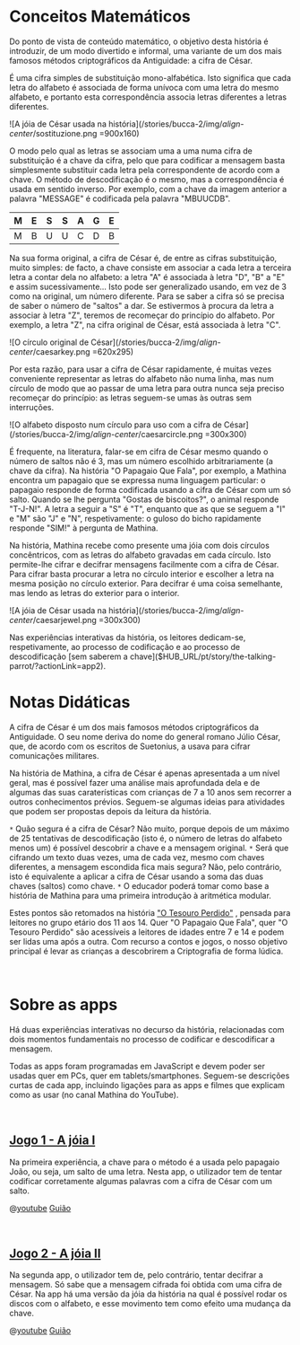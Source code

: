 # Conceitos Matemáticos
Do ponto de vista de conteúdo matemático, o objetivo desta história é introduzir, de um modo divertido e informal, uma variante de um dos mais famosos métodos criptográficos da Antiguidade: a cifra de César.

É uma cifra simples de substituição mono-alfabética. Isto significa que cada letra do alfabeto é associada de forma unívoca com uma letra do mesmo alfabeto, e portanto esta correspondência associa letras diferentes a letras diferentes.

![A jóia de César usada na história](/stories/bucca-2/img/_align-center_/sostituzione.png =900x160)

O modo pelo qual as letras se associam uma a uma numa cifra de substituição é a chave da cifra, pelo que para codificar a mensagem basta simplesmente substituir cada letra pela correspondente de acordo com a chave. O método de descodificação é o mesmo, mas a correspondência é usada em sentido inverso. Por exemplo, com a chave da imagem anterior a palavra "MESSAGE" é codificada pela palavra "MBUUCDB".

| M | E | S | S | A | G | E |
| ---- | ---- | ---- | ---- | ---- | ---- | ---- |
| M | B | U | U | C | D | B |

Na sua forma original, a cifra de César é, de entre as cifras substituição, muito simples: de facto, a chave consiste em associar a cada letra a terceira letra a contar dela no alfabeto: a letra "A" é associada à letra "D", "B" a "E" e assim sucessivamente... Isto pode ser generalizado usando, em vez de 3 como na original, um número diferente. Para se saber a cifra só se precisa de saber o número de "saltos" a dar. Se estivermos à procura da letra a associar à letra "Z", teremos de recomeçar do princípio do alfabeto. Por exemplo, a letra "Z", na cifra original de César, está associada à letra "C".


![O círculo original de César](/stories/bucca-2/img/_align-center_/caesarkey.png =620x295)


Por esta razão, para usar a cifra de César rapidamente, é muitas vezes conveniente representar as letras do alfabeto não numa linha, mas num círculo de modo que ao passar de uma letra para outra nunca seja preciso recomeçar do princípio: as letras seguem-se umas às outras sem interruções.

![O alfabeto disposto num círculo para uso com a cifra de César](/stories/bucca-2/img/_align-center_/caesarcircle.png =300x300)

É frequente, na literatura, falar-se em cifra de César mesmo quando o número de saltos não é 3, mas um número escolhido arbitrariamente (a chave da cifra).  Na história "O Papagaio Que Fala", por exemplo, a Mathina encontra um papagaio que se expressa numa linguagem particular: o papagaio responde de forma codificada usando a cifra de César com um só salto. Quando se lhe pergunta "Gostas de biscoitos?", o animal responde "T-J-N!". A letra a seguir a "S" é "T", enquanto que as que se seguem a "I" e "M" são "J" e "N", respetivamente: o guloso
do bicho rapidamente responde "SIM!" à pergunta de Mathina.
 
Na história, Mathina recebe como presente uma jóia com dois círculos concêntricos, com as letras do alfabeto gravadas em cada círculo.
Isto permite-lhe cifrar e decifrar mensagens facilmente com a cifra de César. Para cifrar basta procurar a letra no círculo interior e escolher a letra na mesma posição no círculo exterior. Para decifrar é uma coisa semelhante, mas lendo as letras do exterior para o interior.

![A jóia de César usada na história](/stories/bucca-2/img/_align-center_/caesarjewel.png =300x300)


Nas experiências interativas da história, os leitores dedicam-se, respetivamente, ao processo de codificação 
[]($HUB_URL/pt/story/the-talking-parrot/?actionLink=app1)
 e ao processo de descodificação 
[sem saberem a chave]($HUB_URL/pt/story/the-talking-parrot/?actionLink=app2).


# Notas Didáticas

A cifra de César é um dos mais famosos métodos criptográficos da Antiguidade.  O seu nome deriva do nome do general romano Júlio César, que, de acordo com os escritos de Suetonius, a usava para cifrar comunicações militares.

Na história de Mathina, a cifra de César é apenas apresentada a um nível geral, mas é possível fazer uma análise mais aprofundada dela e de algumas das suas caraterísticas com crianças de 7 a 10 anos sem recorrer a outros conhecimentos prévios. Seguem-se algumas ideias para atividades que podem ser propostas depois da leitura da história.

`*` Quão segura é a cifra de César? Não muito, porque depois de um máximo de 25 tentativas de descodificação (isto é, o número de letras do alfabeto menos um) é possível descobrir a chave e a mensagem original.
`*` Será que cifrando um texto duas vezes, uma de cada vez, mesmo com chaves diferentes, a mensagem escondida fica mais segura? Não, pelo contrário, isto é equivalente a aplicar a cifra de César usando a soma das duas chaves (saltos) como chave.
`*` O educador poderá tomar como base a história de Mathina para uma primeira introdução à aritmética modular.

Estes pontos são retomados na história 
["O Tesouro Perdido"]($HUB_URL/pt/story/the-lost-treasure/)
, pensada para leitores no grupo etário dos 11 aos 14. Quer "O Papagaio Que Fala", quer "O Tesouro Perdido" são acessíveis a leitores de idades entre 7 e 14 e podem ser lidas uma após a outra. Com recurso a contos e jogos, o nosso objetivo principal é levar as crianças a descobrirem a Criptografia de forma lúdica.

&nbsp;

# Sobre as apps

Há duas experiências interativas no decurso da história, relacionadas com dois momentos fundamentais no processo de codificar e descodificar a mensagem.

Todas as apps foram programadas em JavaScript e devem poder ser usadas quer em PCs, quer em tablets/smartphones. Seguem-se descrições curtas de cada app, incluindo ligações para as apps e filmes que explicam como as usar (no canal Mathina do YouTube).

&nbsp;

## [Jogo 1 - A jóia I]($HUB_URL/pt/story/the-talking-parrot/?actionLink=app1)

Na primeira experiência, a chave para o método é a usada pelo papagaio João, ou seja, um salto de uma letra. Nesta app, o utilizador tem de tentar codificar corretamente algumas palavras com a cifra de César com um salto.

@[youtube](OYrrdu4y_7E?_align-center_)
[Guião](/stories/bucca-2/transcripts/Script2-pt.pdf)

&nbsp;

## [Jogo 2 - A jóia II]($HUB_URL/pt/story/the-talking-parrot/?actionLink=app2)

Na segunda app, o utilizador tem de, pelo contrário, tentar decifrar a mensagem. Só sabe que a mensagem cifrada foi obtida com uma cifra de César.
Na app há uma versão da jóia da história na qual é possível rodar os discos com o alfabeto, e esse movimento tem como efeito uma mudança da chave.

@[youtube](OYrrdu4y_7E?_align-center_)
[Guião](/stories/bucca-2/transcripts/Script2-pt.pdf)

&nbsp;


